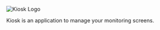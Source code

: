 ![Kiosk Logo](https://gitlab.criteois.com/w.seine/kiosk/raw/master/src/admin/KioskLogo.svg)

Kiosk is an application to manage your monitoring screens.
